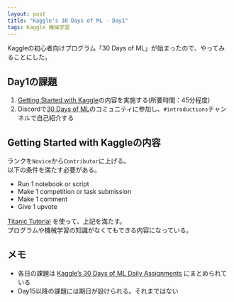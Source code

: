 ```yaml
---
layout: post
title: "Kaggle's 30 Days of ML - Day1"
tags: Kaggle 機械学習
---
```


Kaggleの初心者向けプログラム「30 Days of ML」が始まったので、やってみることにした。  

## Day1の課題

1. [Getting Started with Kaggle](https://www.kaggle.com/alexisbcook/getting-started-with-kaggle?utm_medium=email&utm_source=gamma&utm_campaign=thirty-days-of-ml&utm_content=day-1#)の内容を実施する(所要時間：45分程度)
1. Discordで[30 Days of ML](https://www.google.com/url?q=https://notifications.google.com/g/p/AD-FnEw1smrbc_IPtojAWgHTuR9wa1TE2VfN20j0kI3pC73u1EYe34Ox6WAA7pLRLxGuureByt_V0T0yzQYV3CsPGxhr&source=gmail&ust=1628042479312000&usg=AFQjCNGBNLxJ4sgd6Qwc2_sorQFcx8kTqg)のコミュニティに参加し、`#introductions`チャンネルで自己紹介する

## Getting Started with Kaggleの内容

ランクを`Novice`から`Contributor`に上げる。  
以下の条件を満たす必要がある。  

+ Run 1 notebook or script
+ Make 1 competition or task submission
+ Make 1 comment
+ Give 1 upvote

[Titanic Tutorial](https://www.kaggle.com/alexisbcook/titanic-tutorial/comments) を使って、上記を満たす。  
プログラムや機械学習の知識がなくてもできる内容になっている。  

## メモ

+ 各日の課題は [Kaggle’s 30 Days of ML Daily Assignments](https://docs.google.com/document/d/1qhf_e61Z5eGvc8b4n2QsnBa6WN91Ypj2Kd8s3TWWx6Q/edit) にまとめられている
+ Day15以降の課題には期日が設けられる。それまではない